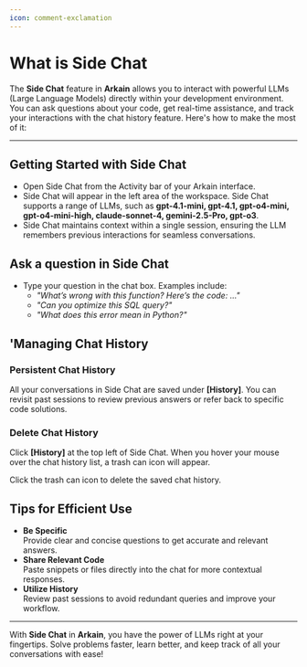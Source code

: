 ```yaml
---
icon: comment-exclamation
---
```


# What is Side Chat

The **Side Chat** feature in **Arkain** allows you to interact with powerful LLMs (Large Language Models) directly within your development environment. You can ask questions about your code, get real-time assistance, and track your interactions with the chat history feature. Here's how to make the most of it:

***

## **Getting Started with Side Chat**

* Open Side Chat from the Activity bar of your Arkain interface.
* Side Chat will appear in the left area of the workspace. Side Chat supports a range of LLMs, such as **gpt-4.1-mini, gpt-4.1, gpt-o4-mini, gpt-o4-mini-high, claude-sonnet-4, gemini-2.5-Pro, gpt-o3**.
* Side Chat maintains context within a single session, ensuring the LLM remembers previous interactions for seamless conversations.

## Ask a question in Side Chat

* Type your question in the chat box. Examples include:
  * _"What’s wrong with this function? Here’s the code: ..."_
  * _"Can you optimize this SQL query?"_
  * _"What does this error mean in Python?"_

## **'Managing Chat History**

### **Persistent Chat History**

All your conversations in Side Chat are saved under **\[History]**. You can revisit past sessions to review previous answers or refer back to specific code solutions.

### Delete Chat History

Click **\[History]** at the top left of Side Chat. When you hover your mouse over the chat history list, a trash can icon will appear.&#x20;

Click the trash can icon to delete the saved chat history.

## **Tips for Efficient Use**

* **Be Specific**\
  Provide clear and concise questions to get accurate and relevant answers.
* **Share Relevant Code**\
  Paste snippets or files directly into the chat for more contextual responses.
* **Utilize History**\
  Review past sessions to avoid redundant queries and improve your workflow.

***

With **Side Chat** in **Arkain**, you have the power of LLMs right at your fingertips. Solve problems faster, learn better, and keep track of all your conversations with ease!&#x20;
